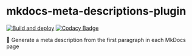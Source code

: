 # mkdocs-meta-descriptions-plugin

[![Build and deploy](https://github.com/prcr/mkdocs-meta-descriptions-plugin/actions/workflows/build-deploy.yml/badge.svg?branch=main)](https://github.com/prcr/mkdocs-meta-descriptions-plugin/actions/workflows/build-deploy.yml)
[![Codacy Badge](https://app.codacy.com/project/badge/Grade/08bc759a053f475091318f53ea67bd05)](https://www.codacy.com/gh/prcr/mkdocs-meta-descriptions-plugin/dashboard?utm_source=github.com&amp;utm_medium=referral&amp;utm_content=prcr/mkdocs-meta-descriptions-plugin&amp;utm_campaign=Badge_Grade)

📑 Generate a meta description from the first paragraph in each MkDocs page
